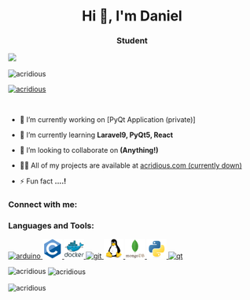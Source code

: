<h1 align="center">Hi 👋, I'm Daniel</h1>
<h3 align="center">Student </h3>
<p> <img src="https://img.webnots.com/2020/03/Australia-Flag.png"/>
<p align="left"> <img src="https://komarev.com/ghpvc/?username=acridious&label=Profile%20views&color=0e75b6&style=flat" alt="acridious" /> </p>

<p align="left"> <a href="https://github.com/ryo-ma/github-profile-trophy"><img src="https://github-profile-trophy.vercel.app/?username=acridious" alt="acridious" /></a> </p>

<p align="left"> <a href="https://twitter.com/" target="blank"><img src="https://img.shields.io/twitter/follow/?logo=twitter&style=for-the-badge" alt="" /></a> </p>

- 🔭 I’m currently working on [PyQt Application (private)]

- 🌱 I’m currently learning **Laravel9, PyQt5, React**

- 👯 I’m looking to collaborate on **(Anything!)**

- 👨‍💻 All of my projects are available at [acridious.com (currently down)](acridious.com (currently down))

- ⚡ Fun fact **....!**

<h3 align="left">Connect with me:</h3>
<p align="left">
</p>

<h3 align="left">Languages and Tools:</h3>
<p align="left"> <a href="https://www.arduino.cc/" target="_blank" rel="noreferrer"> <img src="https://cdn.worldvectorlogo.com/logos/arduino-1.svg" alt="arduino" width="40" height="40"/> </a> <a href="https://www.cprogramming.com/" target="_blank" rel="noreferrer"> <img src="https://raw.githubusercontent.com/devicons/devicon/master/icons/c/c-original.svg" alt="c" width="40" height="40"/> </a> <a href="https://www.docker.com/" target="_blank" rel="noreferrer"> <img src="https://raw.githubusercontent.com/devicons/devicon/master/icons/docker/docker-original-wordmark.svg" alt="docker" width="40" height="40"/> </a> <a href="https://git-scm.com/" target="_blank" rel="noreferrer"> <img src="https://www.vectorlogo.zone/logos/git-scm/git-scm-icon.svg" alt="git" width="40" height="40"/> </a> <a href="https://www.linux.org/" target="_blank" rel="noreferrer"> <img src="https://raw.githubusercontent.com/devicons/devicon/master/icons/linux/linux-original.svg" alt="linux" width="40" height="40"/> </a> <a href="https://www.mongodb.com/" target="_blank" rel="noreferrer"> <img src="https://raw.githubusercontent.com/devicons/devicon/master/icons/mongodb/mongodb-original-wordmark.svg" alt="mongodb" width="40" height="40"/> </a> <a href="https://www.python.org" target="_blank" rel="noreferrer"> <img src="https://raw.githubusercontent.com/devicons/devicon/master/icons/python/python-original.svg" alt="python" width="40" height="40"/> </a> <a href="https://www.qt.io/" target="_blank" rel="noreferrer"> <img src="https://upload.wikimedia.org/wikipedia/commons/0/0b/Qt_logo_2016.svg" alt="qt" width="40" height="40"/> </a> </p>

<p><img align="left" src="https://github-readme-stats.vercel.app/api/top-langs?username=acridious&show_icons=true&locale=en&layout=compact" alt="acridious" /></p>

<p>&nbsp;<img align="center" src="https://github-readme-stats.vercel.app/api?username=acridious&show_icons=true&locale=en" alt="acridious" /></p>

<p><img align="center" src="https://github-readme-streak-stats.herokuapp.com/?user=acridious&" alt="acridious" /></p>
